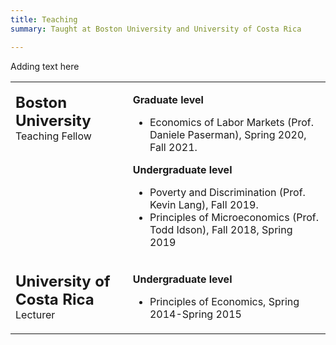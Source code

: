 ```yaml
---
title: Teaching
summary: Taught at Boston University and University of Costa Rica

---
```


Adding text here

<table width="100%">
<tbody>
<tr>
<td  style="vertical-align:top">
<p><strong> <font size="+2">Boston University</strong></font><br>
  Teaching Fellow
</p>
</td>
<td>
<p><strong>Graduate level</strong>
<ul>
  <li>Economics of Labor Markets (Prof. Daniele Paserman), Spring 2020, Fall 2021.</li>
</ul>
<strong>Undergraduate level</strong>
<ul>
  <li>Poverty and Discrimination (Prof. Kevin Lang), Fall 2019.  </li>
  <li>Principles of Microeconomics (Prof. Todd Idson), Fall 2018, Spring 2019</li>
</ul>
</p>
</td>
</tr>
<tr>
<td  style="vertical-align:top">
<p><strong> <font size="+2">University of Costa Rica</strong></font><br>
  Lecturer
</p>
</td>
<td>
<p><strong>Undergraduate level</strong><br>
<ul>
  <li>  Principles of Economics, Spring 2014-Spring 2015</li>
</ul>
</p>
</tbody>
</table>